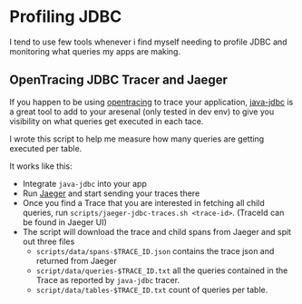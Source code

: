 # Profiling JDBC
I tend to use few tools whenever i find myself needing to profile JDBC and monitoring what queries my apps are making.

## OpenTracing JDBC Tracer and Jaeger
If you happen to be using [opentracing](http://opentracing.io) to trace your application, [java-jdbc](https://github.com/opentracing-contrib/java-jdbc) is a great tool to add to your aresenal (only tested in dev env) to give you visibility on what queries get executed in each tace.

I wrote this script to help me measure how many queries are getting executed per table.

It works like this:
- Integrate `java-jdbc` into your app
- Run [Jaeger](http://jaegertracing.io) and start sending your traces there
- Once you find a Trace that you are interested in fetching all child queries, run `scripts/jaeger-jdbc-traces.sh <trace-id>`. (TraceId can be found in Jaeger UI)
- The script will download the trace and child spans from Jaeger and spit out three files
  - `scripts/data/spans-$TRACE_ID.json` contains the trace json and returned from Jaeger
  - `script/data/queries-$TRACE_ID.txt` all the queries contained in the Trace as reported by `java-jdbc` tracer.
  - `script/data/tables-$TRACE_ID.txt` count of queries per table.
